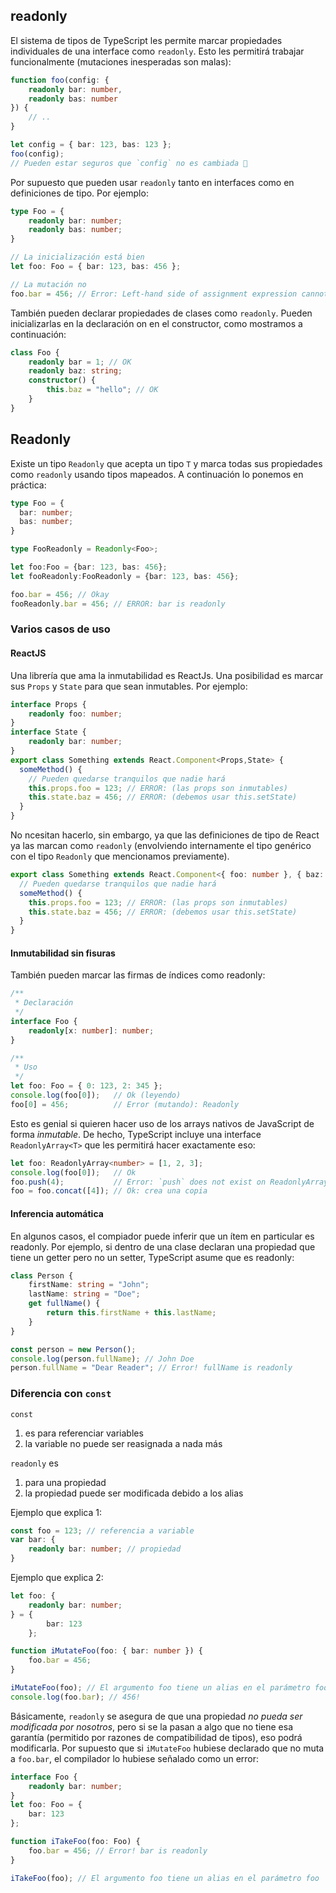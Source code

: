 ## readonly
El sistema de tipos de TypeScript les permite marcar propiedades individuales de una interface como `readonly`. Esto les permitirá trabajar funcionalmente (mutaciones inesperadas son malas):

```ts
function foo(config: {
    readonly bar: number,
    readonly bas: number
}) {
    // ..
}

let config = { bar: 123, bas: 123 };
foo(config);
// Pueden estar seguros que `config` no es cambiada 🌹
```

Por supuesto que pueden usar `readonly` tanto en interfaces como en definiciones de tipo. Por ejemplo:

```ts
type Foo = {
    readonly bar: number;
    readonly bas: number;
}

// La inicialización está bien
let foo: Foo = { bar: 123, bas: 456 };

// La mutación no
foo.bar = 456; // Error: Left-hand side of assignment expression cannot be a constant or a read-only property
```

También pueden declarar propiedades de clases como `readonly`. Pueden inicializarlas en la declaración on en el constructor, como mostramos a continuación:

```ts
class Foo {
    readonly bar = 1; // OK
    readonly baz: string;
    constructor() {
        this.baz = "hello"; // OK
    }
}
```

## Readonly
Existe un tipo `Readonly` que acepta un tipo `T` y marca todas sus propiedades como `readonly` usando tipos mapeados. A continuación lo ponemos en práctica:

```ts
type Foo = {
  bar: number;
  bas: number;
}

type FooReadonly = Readonly<Foo>; 

let foo:Foo = {bar: 123, bas: 456};
let fooReadonly:FooReadonly = {bar: 123, bas: 456};

foo.bar = 456; // Okay
fooReadonly.bar = 456; // ERROR: bar is readonly
```

### Varios casos de uso

#### ReactJS
Una librería que ama la inmutabilidad es ReactJs. Una posibilidad es marcar sus `Props` y `State` para que sean inmutables. Por ejemplo:

```ts
interface Props {
    readonly foo: number;
}
interface State {
    readonly bar: number;
}
export class Something extends React.Component<Props,State> {
  someMethod() {
    // Pueden quedarse tranquilos que nadie hará
    this.props.foo = 123; // ERROR: (las props son inmutables)
    this.state.baz = 456; // ERROR: (debemos usar this.setState)  
  }
}
```

No ncesitan hacerlo, sin embargo, ya que las definiciones de tipo de React ya las marcan como `readonly` (envolviendo internamente el tipo genérico con el tipo `Readonly` que mencionamos previamente).

```ts
export class Something extends React.Component<{ foo: number }, { baz: number }> {
  // Pueden quedarse tranquilos que nadie hará
  someMethod() {
    this.props.foo = 123; // ERROR: (las props son inmutables)
    this.state.baz = 456; // ERROR: (debemos usar this.setState)  
  }
}
```

#### Inmutabilidad sin fisuras

También pueden marcar las firmas de índices como readonly:

```ts
/**
 * Declaración
 */
interface Foo {
    readonly[x: number]: number;
}

/**
 * Uso
 */
let foo: Foo = { 0: 123, 2: 345 };
console.log(foo[0]);   // Ok (leyendo)
foo[0] = 456;          // Error (mutando): Readonly
```

Esto es genial si quieren hacer uso de los arrays nativos de JavaScript de forma *inmutable*. De hecho, TypeScript incluye una interface `ReadonlyArray<T>` que les permitirá hacer exactamente eso:

```ts
let foo: ReadonlyArray<number> = [1, 2, 3];
console.log(foo[0]);   // Ok
foo.push(4);           // Error: `push` does not exist on ReadonlyArray as it mutates the array
foo = foo.concat([4]); // Ok: crea una copia
```

#### Inferencia automática
En algunos casos, el compiador puede inferir que un ítem en particular es readonly. Por ejemplo, si dentro de una clase declaran una propiedad que tiene un getter pero no un setter, TypeScript asume que es readonly:

```ts
class Person {
    firstName: string = "John";
    lastName: string = "Doe";
    get fullName() {
        return this.firstName + this.lastName;
    }
}

const person = new Person();
console.log(person.fullName); // John Doe
person.fullName = "Dear Reader"; // Error! fullName is readonly
```

### Diferencia con `const`
`const`
1. es para referenciar variables
2. la variable no puede ser reasignada a nada más

`readonly` es
1. para una propiedad
2. la propiedad puede ser modificada debido a los alias

Ejemplo que explica 1:

```ts
const foo = 123; // referencia a variable
var bar: {
    readonly bar: number; // propiedad
}
```

Ejemplo que explica 2:

```ts
let foo: {
    readonly bar: number;
} = {
        bar: 123
    };

function iMutateFoo(foo: { bar: number }) {
    foo.bar = 456;
}

iMutateFoo(foo); // El argumento foo tiene un alias en el parámetro foo
console.log(foo.bar); // 456!
```

Básicamente, `readonly` se asegura de que una propiedad *no pueda ser modificada por nosotros*, pero si se la pasan a algo que no tiene esa garantía (permitido por razones de compatibilidad de tipos), eso podrá modificarla. Por supuesto que si `iMutateFoo` hubiese declarado que no muta a `foo.bar`, el compilador lo hubiese señalado como un error:

```ts
interface Foo {
    readonly bar: number;
}
let foo: Foo = {
    bar: 123
};

function iTakeFoo(foo: Foo) {
    foo.bar = 456; // Error! bar is readonly
}

iTakeFoo(foo); // El argumento foo tiene un alias en el parámetro foo
```
